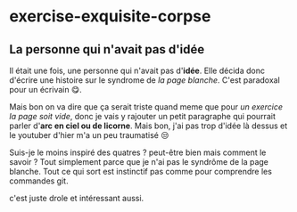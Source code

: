 # exercise-exquisite-corpse
## La personne qui n'avait pas d'idée
Il était une fois, une personne qui n'avait pas d'**idée**. Elle décida donc d'écrire une histoire sur le syndrome de *la page blanche*. C'est paradoxal pour un écrivain :yum:.

Mais bon on va dire que ça serait triste quand meme que pour *un exercice la page soit vide*, donc je vais y rajouter un petit paragraphe qui pourrait parler d'**arc en ciel ou de licorne**. Mais bon, j'ai pas trop d'idée là dessus et le youtuber d'hier m'a un peu traumatisé :unamused:

Suis-je le moins inspiré des quatres ? peut-être bien mais comment le savoir ? Tout simplement parce que je n'ai pas le syndrôme de la page blanche. Tout ce qui sort est instinctif pas comme pour comprendre les commandes git.




c'est juste drole et intéressant aussi.